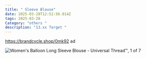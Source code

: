 ```yaml
---
title: " Sleeve Blouse"
date: 2025-03-28T12:52:56.014Z
tags: 2025-03-28
Category: "others "
description: "13.xx Target "
---
```

https://brandcycle.shop/0mk92  ad <!--StartFragment-->

![Women's Balloon Long Sleeve Blouse - Universal Thread™, 1 of 7](https://target.scene7.com/is/image/Target/GUEST_3b5eddd7-5fc9-4056-ba07-435923ad9b77?wid=475&hei=475&qlt=80&fmt=webp)

<!--EndFragment-->